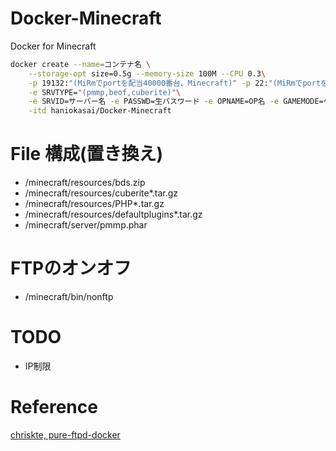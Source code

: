 # Docker-Minecraft
Docker for Minecraft

```bash
docker create --name=コンテナ名 \
	--storage-opt size=0.5g --memory-size 100M --CPU 0.3\
	-p 19132:"(MiRmでportを配当40000番台、Minecraft)" -p 22:"(MiRmでportを配当5万番台、FTP)" -p  8080:"(MiRmでportを配当30000番台、WebパネorIpv6)"   \
	-e SRVTYPE="(pmmp,beof,cuberite)"\
	-e SRVID=サーバー名 -e PASSWD=生パスワード -e OPNAME=OP名 -e GAMEMODE=ゲームモード -e WORLDTYPE=ワールド -e DIFFICULTY=難易度 -e PERMISSION=権限  -e SRVDOMAIN=サーバーのドメイン \
	-itd haniokasai/Docker-Minecraft
```

# File 構成(置き換え)
- /minecraft/resources/bds.zip
- /minecraft/resources/cuberite*.tar.gz
- /minecraft/resources/PHP*.tar.gz
- /minecraft/resources/defaultplugins*.tar.gz
- /minecraft/server/pmmp.phar

# FTPのオンオフ
- /minecraft/bin/nonftp

# TODO
- IP制限
 

# Reference

[chriskte, pure-ftpd-docker](https://github.com/chriskite/pure-ftpd-docker)



